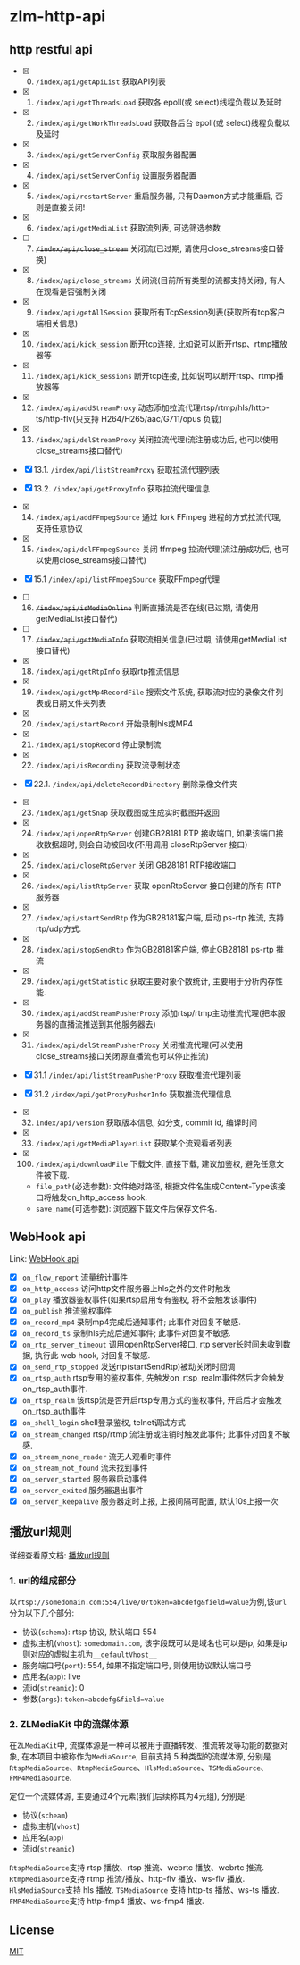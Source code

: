 # zlm-http-api

## http restful api

- [x] 0. `/index/api/getApiList` 获取API列表
- [x] 1. `/index/api/getThreadsLoad` 获取各 epoll(或 select)线程负载以及延时
- [x] 2. `/index/api/getWorkThreadsLoad` 获取各后台 epoll(或 select)线程负载以及延时
- [x] 3. `/index/api/getServerConfig` 获取服务器配置
- [x] 4. `/index/api/setServerConfig` 设置服务器配置
- [x] 5. `/index/api/restartServer` 重启服务器, 只有Daemon方式才能重启, 否则是直接关闭!
- [x] 6. `/index/api/getMediaList` 获取流列表, 可选筛选参数
- [ ] 7. ~~`/index/api/close_stream`~~ 关闭流(已过期, 请使用close_streams接口替换)
- [x] 8. `/index/api/close_streams` 关闭流(目前所有类型的流都支持关闭), 有人在观看是否强制关闭
- [x] 9. `/index/api/getAllSession` 获取所有TcpSession列表(获取所有tcp客户端相关信息)
- [x] 10. `/index/api/kick_session` 断开tcp连接, 比如说可以断开rtsp、rtmp播放器等
- [x] 11. `/index/api/kick_sessions` 断开tcp连接, 比如说可以断开rtsp、rtmp播放器等
- [x] 12. `/index/api/addStreamProxy` 动态添加拉流代理rtsp/rtmp/hls/http-ts/http-flv(只支持 H264/H265/aac/G711/opus 负载)
- [x] 13. `/index/api/delStreamProxy` 关闭拉流代理(流注册成功后, 也可以使用close_streams接口替代)
- [x] 13.1. `/index/api/listStreamProxy` 获取拉流代理列表
- [x] 13.2. `/index/api/getProxyInfo` 获取拉流代理信息
- [x] 14. `/index/api/addFFmpegSource` 通过 fork FFmpeg 进程的方式拉流代理, 支持任意协议
- [x] 15. `/index/api/delFFmpegSource` 关闭 ffmpeg 拉流代理(流注册成功后, 也可以使用close_streams接口替代)
- [x] 15.1 `/index/api/listFFmpegSource` 获取FFmpeg代理
- [ ] 16. ~~`/index/api/isMediaOnline`~~ 判断直播流是否在线(已过期, 请使用getMediaList接口替代)
- [ ] 17. ~~`/index/api/getMediaInfo`~~ 获取流相关信息(已过期, 请使用getMediaList接口替代)
- [x] 18. `/index/api/getRtpInfo` 获取rtp推流信息
- [x] 19. `/index/api/getMp4RecordFile` 搜索文件系统, 获取流对应的录像文件列表或日期文件夹列表
- [x] 20. `/index/api/startRecord` 开始录制hls或MP4
- [x] 21. `/index/api/stopRecord` 停止录制流
- [x] 22. `/index/api/isRecording` 获取流录制状态
- [x] 22.1. `/index/api/deleteRecordDirectory` 删除录像文件夹
- [x] 23. `/index/api/getSnap` 获取截图或生成实时截图并返回
- [x] 24. `/index/api/openRtpServer` 创建GB28181 RTP 接收端口, 如果该端口接收数据超时, 则会自动被回收(不用调用 closeRtpServer 接口)
- [x] 25. `/index/api/closeRtpServer` 关闭 GB28181 RTP接收端口
- [x] 26. `/index/api/listRtpServer` 获取 openRtpServer 接口创建的所有 RTP 服务器
- [x] 27. `/index/api/startSendRtp` 作为GB28181客户端, 启动 ps-rtp 推流, 支持rtp/udp方式.
- [x] 28. `/index/api/stopSendRtp` 作为GB28181客户端, 停止GB28181 ps-rtp 推流
- [x] 29. `/index/api/getStatistic` 获取主要对象个数统计, 主要用于分析内存性能.
- [x] 30. `/index/api/addStreamPusherProxy` 添加rtsp/rtmp主动推流代理(把本服务器的直播流推送到其他服务器去)
- [x] 31. `/index/api/delStreamPusherProxy` 关闭推流代理(可以使用close_streams接口关闭源直播流也可以停止推流)
- [x] 31.1 `/index/api/listStreamPusherProxy` 获取推流代理列表
- [x] 31.2 `/index/api/getProxyPusherInfo` 获取推流代理信息
- [x] 32. `index/api/version` 获取版本信息, 如分支, commit id, 编译时间
- [x] 33. `/index/api/getMediaPlayerList` 获取某个流观看者列表

- [x] 100. `/index/api/downloadFile` 下载文件, 直接下载, 建议加鉴权, 避免任意文件被下载.
  - `file_path`(必选参数): 文件绝对路径, 根据文件名生成Content-Type该接口将触发on_http_access hook.
  - `save_name`(可选参数): 浏览器下载文件后保存文件名.

## WebHook api

Link: [WebHook api](https://docs.zlmediakit.com/zh/guide/media_server/web_hook_api.html)

- [x] `on_flow_report` 流量统计事件
- [x] `on_http_access` 访问http文件服务器上hls之外的文件时触发
- [x] `on_play` 播放器鉴权事件(如果rtsp启用专有鉴权, 将不会触发该事件)
- [x] `on_publish` 推流鉴权事件
- [x] `on_record_mp4` 录制mp4完成后通知事件; 此事件对回复不敏感.
- [x] `on_record_ts` 录制hls完成后通知事件; 此事件对回复不敏感.
- [x] `on_rtp_server_timeout` 调用openRtpServer接口, rtp server长时间未收到数据, 执行此 web hook, 对回复不敏感.
- [x] `on_send_rtp_stopped` 发送rtp(startSendRtp)被动关闭时回调
- [x] `on_rtsp_auth` rtsp专用的鉴权事件, 先触发on_rtsp_realm事件然后才会触发on_rtsp_auth事件.
- [x] `on_rtsp_realm` 该rtsp流是否开启rtsp专用方式的鉴权事件, 开启后才会触发on_rtsp_auth事件
- [x] `on_shell_login` shell登录鉴权, telnet调试方式
- [x] `on_stream_changed` rtsp/rtmp 流注册或注销时触发此事件; 此事件对回复不敏感.
- [x] `on_stream_none_reader` 流无人观看时事件
- [x] `on_stream_not_found` 流未找到事件
- [x] `on_server_started` 服务器启动事件
- [x] `on_server_exited` 服务器退出事件
- [x] `on_server_keepalive` 服务器定时上报, 上报间隔可配置, 默认10s上报一次

## 播放url规则

详细查看原文档: [播放url规则](https://docs.zlmediakit.com/zh/guide/media_server/play_url_rules.html)

### 1. url的组成部分

以`rtsp://somedomain.com:554/live/0?token=abcdefg&field=value`为例,该`url`分为以下几个部分:

- 协议(`schema`): rtsp 协议, 默认端口 554
- 虚拟主机(`vhost`): `somedomain.com`, 该字段既可以是域名也可以是ip, 如果是ip则对应的虚拟主机为`__defaultVhost__`
- 服务端口号(`port`): 554, 如果不指定端口号, 则使用协议默认端口号
- 应用名(`app`): live
- 流id(`streamid`): 0
- 参数(`args`): `token=abcdefg&field=value`

### 2. ZLMediaKit 中的流媒体源

在`ZLMediaKit`中, 流媒体源是一种可以被用于直播转发、推流转发等功能的数据对象, 在本项目中被称作为`MediaSource`, 目前支持 5 种类型的流媒体源, 分别是`RtspMediaSource`、`RtmpMediaSource`、`HlsMediaSource`、`TSMediaSource`、`FMP4MediaSource`.

定位一个流媒体源, 主要通过4个元素(我们后续称其为4元组), 分别是:

- 协议(`scheam`)
- 虚拟主机(`vhost`)
- 应用名(`app`)
- 流id(`streamid`)

`RtspMediaSource`支持 rtsp 播放、rtsp 推流、webrtc 播放、webrtc 推流.
`RtmpMediaSource`支持 rtmp 推流/播放、http-flv 播放、ws-flv 播放.
`HlsMediaSource`支持 hls 播放.
`TSMediaSource` 支持 http-ts 播放、ws-ts 播放.
`FMP4MediaSource`支持 http-fmp4 播放、ws-fmp4 播放.

## License

[MIT](LICENSE)
